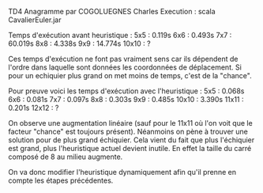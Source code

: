 TD4 Anagramme par COGOLUEGNES Charles
Execution : scala CavalierEuler.jar

Temps d'exécution avant heuristique :
5x5 : 0.119s
6x6 : 0.493s
7x7 : 60.019s
8x8 : 4.338s
9x9 : 14.774s
10x10 : ?

Ces temps d'exécution ne font pas vraiment sens car ils dépendent de l'ordre dans laquelle sont données les coordonnées de déplacement.
Si pour un echiquier plus grand on met moins de temps, c'est de la "chance".

Pour preuve voici les temps d'exécution avec l'heuristique :
5x5 : 0.068s
6x6 : 0.081s
7x7 : 0.097s
8x8 : 0.303s
9x9 : 0.485s
10x10 : 3.390s
11x11 : 0.201s
12x12 : ?

On observe une augmentation linéaire (sauf pour le 11x11 où l'on voit que le facteur "chance" est toujours présent).
Néanmoins on pène à trouver une solution pour de plus grand échiquier.
Cela vient du fait que plus l'échiquier est grand, plus l'heuristique actuel devient inutile.
En effet la taille du carré composé de 8 au milieu augmente.

On va donc modifier l'heuristique dynamiquement afin qu'il prenne en compte les étapes précédentes.
